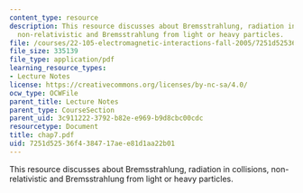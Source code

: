 ```yaml
---
content_type: resource
description: This resource discusses about Bremsstrahlung, radiation in collisions,
  non-relativistic and Bremsstrahlung from light or heavy particles.
file: /courses/22-105-electromagnetic-interactions-fall-2005/7251d52536f4384717aee81d1aa22b01_chap7.pdf
file_size: 335139
file_type: application/pdf
learning_resource_types:
- Lecture Notes
license: https://creativecommons.org/licenses/by-nc-sa/4.0/
ocw_type: OCWFile
parent_title: Lecture Notes
parent_type: CourseSection
parent_uid: 3c911222-3792-b82e-e969-b9d8cbc00cdc
resourcetype: Document
title: chap7.pdf
uid: 7251d525-36f4-3847-17ae-e81d1aa22b01
---
```

This resource discusses about Bremsstrahlung, radiation in collisions, non-relativistic and Bremsstrahlung from light or heavy particles.